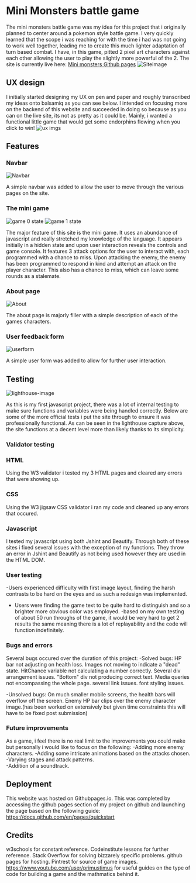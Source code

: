 # Mini Monsters battle game 

The mini monsters battle game was my idea for this project that i originally planned to center around a pokemon style battle game. I very quickly learned that the scope i was reaching for with the time i had was not going to work well together, leading me to create this much lighter adaptation of turn based combat. I have, in this game, pitted 2 pixel art characters against each other allowing the user to play the slightly more powerful of the 2. The site is currently live here: [Mini monsters Github pages](https://jakemcp97.github.io/Project2-Mini-Monsters/index.html)
![Siteimage](https://github.com/Jakemcp97/Project2-Mini-Monsters/blob/main/assets/images/site%20images.png)

## UX design

I initially started designing my UX on pen and paper and roughly transcribed my ideas onto balsamiq as you can see below. 
I intended on focusing more on the backend of this website and succeeded in doing so because as you can on the live site, its not as pretty as it could be. Mainly, i wanted a functional little game that would get some endorphins flowing when you click to win! 
![ux imgs](https://github.com/Jakemcp97/Project2-Mini-Monsters/blob/main/assets/images/wireframe.png)

## Features
### Navbar

![Navbar](https://github.com/Jakemcp97/Project2-Mini-Monsters/blob/main/assets/images/navbar.png)

A simple navbar was added to allow the user to move through the various pages on the site.

### The mini game

![game 0 state](https://github.com/Jakemcp97/Project2-Mini-Monsters/blob/main/assets/images/game0.png) ![game 1 state](https://github.com/Jakemcp97/Project2-Mini-Monsters/blob/main/assets/images/game1.png)

The major feature of this site is the mini game. It uses an abundance of javascript and really stretched my knowledge of the language. It appears initially in a hidden state and upon user interaction reveals the controls and game console. It features 3 attack options for the user to interact with, each programmed with a chance to miss. Upon attacking the enemy, the enemy has been programmed to respond in kind and attempt an attack on the player character. This also has a chance to miss, which can leave some rounds as a stalemate. 

### About page

![About](https://github.com/Jakemcp97/Project2-Mini-Monsters/blob/main/assets/images/about.png)

The about page is majorly filler with a simple description of each of the games characters. 

### User feedback form
![userform](https://github.com/Jakemcp97/Project2-Mini-Monsters/blob/main/assets/images/userform.png)

A simple user form was added to allow for further user interaction. 

## Testing

![lighthouse-image](https://github.com/Jakemcp97/Project2-Mini-Monsters/blob/main/assets/images/lighthosue.png)

As this is my first javascript project, there was a lot of internal testing to make sure functions and variables were being handled correctly. Below are some of the more official tests i put the site through to ensure it was professionally functional. As can be seen in the lighthouse capture above, the site functions at a decent level more than likely thanks to its simplicity. 

### Validator testing

### HTML 

Using the W3 validator i tested my 3 HTML pages and cleared any errors that were showing up.

### CSS

Using the W3 jigsaw CSS validator i ran my code and cleaned up any errors that occured. 

### Javascript

I tested my javascript using both Jshint and Beautify. Through both of these sites i fixed several issues with the exception of my functions. They throw an error in Jshint and Beautify as not being used however they are used in the HTML DOM. 

### User testing

-Users experienced difficulty with first image layout, finding the harsh contrasts to be hard on the eyes and as such a redesign was implemented. 
- Users were finding the game text to be quite hard to distinguish and so a brighter more obvious color was employed. 
-based on my own testing of about 50 run throughs of the game, it would be very hard to get 2 results the same meaning there is a lot of replayability and the code will function indefinitely. 

### Bugs and errors

Several bugs occured over the duration of this project: 
-Solved bugs:
HP bar not adjusting on health loss. 
Images not moving to indicate a "dead" state. 
HitChance variable not calculating a number correctly. 
Several div arrangement issues. 
"Bottom" div not producing correct text. 
Media queries not encompassing the whole page.
several link issues. 
font styling issues. 

-Unsolved bugs:
On much smaller mobile screens, the health bars will overflow off the screen. 
Enemy HP bar clips over the enemy character image.(has been worked on extensively but given time constraints this will have to be fixed post submission)

### Future improvements

As a game, i feel there is no real limit to the improvements you could make but personally i would like to focus on the following:
-Adding more enemy characters. 
-Adding some intricate animations based on the attacks chosen. 
-Varying stages and attack patterns.  
-Addition of a soundtrack.

## Deployment

This website was hosted on Githubpages.io. 
This was completed by accessing the github pages section of my project on github and launching the page based on the following guide: https://docs.github.com/en/pages/quickstart

## Credits

w3schools for constant reference. 
Codeinstitute lessons for further reference. 
Stack Overflow for solving bizzarely specific problems. 
github pages for hosting. 
Pintrest for source of game images. 
https://www.youtube.com/user/primustimus for useful guides on the type of code for building a game and the mathmatics behind it. 